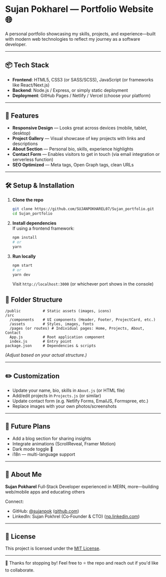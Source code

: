 # Sujan Pokharel — Portfolio Website 🌐

A personal portfolio showcasing my skills, projects, and experience—built with modern web technologies to reflect my journey as a software developer.

---

## 📦 Tech Stack

- **Frontend**: HTML5, CSS3 (or SASS/SCSS), JavaScript (or frameworks like React/Next.js)
- **Backend**: Node.js / Express, or simply static deployment
- **Deployment**: GitHub Pages / Netlify / Vercel (choose your platform)

---

## 🎯 Features

- **Responsive Design** — Looks great across devices (mobile, tablet, desktop)
- **Project Gallery** — Visual showcase of key projects with links and descriptions
- **About Section** — Personal bio, skills, experience highlights
- **Contact Form** — Enables visitors to get in touch (via email integration or serverless function)
- **SEO Optimized** — Meta tags, Open Graph tags, clean URLs

---

## 🛠️ Setup & Installation

1. **Clone the repo**  
   ```bash
   git clone https://github.com/SUJANPOKHAREL07/Sujan_portfolio.git
   cd Sujan_portfolio
   ```

2. **Install dependencies**  
   If using a frontend framework:
   ```bash
   npm install
   # or
   yarn
   ```

3. **Run locally**  
   ```bash
   npm start
   # or
   yarn dev
   ```
   Visit `http://localhost:3000` (or whichever port shows in the console)



## 📁 Folder Structure

```
/public          # Static assets (images, icons)
/src
  /components    # UI components (Header, Footer, ProjectCard, etc.)
  /assets        # Styles, images, fonts
  /pages (or routes) # Individual pages: Home, Projects, About, Contact
  App.js         # Root application component
  index.js       # Entry point
package.json     # Dependencies & scripts
```

*(Adjust based on your actual structure.)*

---

## ✏️ Customization

- Update your name, bio, skills in `About.js` (or HTML file)
- Add/edit projects in `Projects.js` (or similar)
- Update contact form (e.g. Netlify Forms, EmailJS, Formspree, etc.)
- Replace images with your own photos/screenshots

---

## 📌 Future Plans

- Add a blog section for sharing insights
- Integrate animations (ScrollReveal, Framer Motion)
- Dark mode toggle 🌙
- i18n — multi-language support
---

## 👤 About Me

**Sujan Pokharel** Full‑Stack Developer experienced in MERN, more—building web/mobile apps and educating others

Connect:  
- GitHub: [@sujanpok](https://github.com/sujanpok) ([github.com](https://github.com/sujanpok?utm_source=chatgpt.com))  
- LinkedIn: Sujan Pokhrel (Co‑Founder & CTO) ([np.linkedin.com](https://np.linkedin.com/in/sujandstc?utm_source=chatgpt.com))

---

## 📄 License

This project is licensed under the [MIT License](LICENSE).

---

🎉 Thanks for stopping by! Feel free to ⭐ the repo and reach out if you'd like to collaborate.
